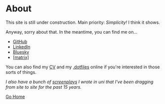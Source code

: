 # About

This site is still under construction. Main priority: _Simplicity!_ I think it shows.

Anyway, sorry about that. In the meantime, you can find me on...

- [GitHub](https://github.com/thombruce)
- [LinkedIn](https://www.linkedin.com/in/thombruce)
- [Bluesky](https://bsky.app/profile/thombruce.com)
- [\[matrix\]](https://matrix.to/#/@thombruce:matrix.org)

You can also find my [CV](https://github.com/thombruce/cv/releases/latest/download/Thom-Bruce_CV.pdf) and my [.dotfiles](https://github.com/thombruce/.dotfiles) online if you're interested in those sorts of things.

_I also have a bunch of [screenplays](/screenplays) I wrote in uni that I've been dragging from site to site for the past 15 years._

[Go Home](/)
